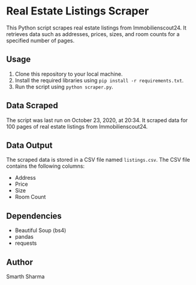 # Real Estate Listings Scraper

This Python script scrapes real estate listings from Immobilienscout24. It retrieves data such as addresses, prices, sizes, and room counts for a specified number of pages.

## Usage

1. Clone this repository to your local machine.
2. Install the required libraries using `pip install -r requirements.txt`.
3. Run the script using `python scraper.py`.

## Data Scraped

The script was last run on October 23, 2020, at 20:34. It scraped data for 100 pages of real estate listings from Immobilienscout24.

## Data Output

The scraped data is stored in a CSV file named `listings.csv`. The CSV file contains the following columns:

- Address
- Price
- Size
- Room Count

## Dependencies

- Beautiful Soup (bs4)
- pandas
- requests

## Author

Smarth Sharma

